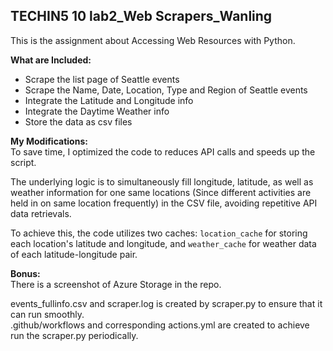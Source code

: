 ## TECHIN5 10 lab2_Web Scrapers_Wanling

This is the assignment about Accessing Web Resources with Python.

**What are Included:**
- Scrape the list page of Seattle events
- Scrape the Name, Date, Location, Type and Region of Seattle events
- Integrate the Latitude and Longitude info
- Integrate the Daytime Weather info
- Store the data as csv files


**My Modifications:**  
To save time, I optimized the code to reduces API calls and speeds up the script.

The underlying logic is to simultaneously fill longitude, latitude, as well as weather information for one same locations (Since different activities are held in on same location frequently) in the CSV file, avoiding repetitive API data retrievals. 

To achieve this, the code utilizes two caches: `location_cache` for storing each location's latitude and longitude, and `weather_cache` for weather data of each latitude-longitude pair.

**Bonus:**  
There is a screenshot of Azure Storage in the repo.

events_fullinfo.csv and scraper.log is created by scraper.py to ensure that it can run smoothly.  
.github/workflows and corresponding actions.yml are created to achieve run the scraper.py periodically.